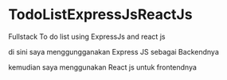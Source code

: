 # TodoListExpressJsReactJs
Fullstack To do list using ExpressJs and react js

di sini saya menggungganakan Express JS sebagai Backendnya

kemudian saya menggunakan React js untuk frontendnya
